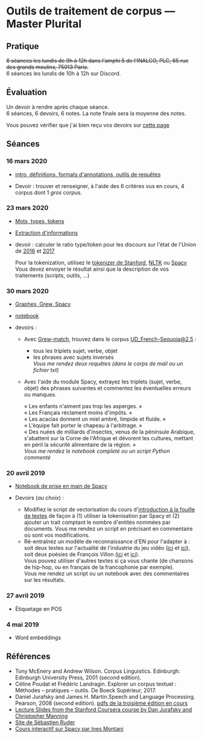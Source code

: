 # Outils de traitement de corpus — Master Plurital

## Pratique

~~6 séances les lundis de 9h à 12h dans l'amphi 5 de l'INALCO, PLC, 65 rue des grands moulins, 75013 Paris.~~  
6 séances les lundis de 10h à 12h sur Discord.

## Évaluation

Un devoir à rendre après chaque séance.  
6 séances, 6 devoirs, 6 notes. La note finale sera la moyenne des notes.

Vous pouvez vérifier que j'ai bien reçu vos devoirs sur [cette page](devoirs-rendus.md)

## Séances

### 16 mars 2020

* [intro, définitions, formats d'annotations, outils de requêtes](outils_corpus-1.html)

* Devoir : trouver et renseigner, à l'aide des 6 critères vus en cours, 4 corpus dont 1 *gros* corpus. 

### 23 mars 2020
* [Mots, types, tokens](outils_corpus-2.html)
* [Extraction d'informations](outils_corpus-3.html)

* devoir : calculer le ratio type/token pour les discours sur l'état de l'Union de [2016](files/stateoftheunion2016.txt) et [2017](files/stateoftheunion2017.txt)

  Pour la tokenization, utilisez le [tokenizer de Stanford](https://nlp.stanford.edu/software/tokenizer.shtml), [NLTK](http://www.nltk.org) ou [Spacy](https://spacy.io/)
  Vous devez envoyer le résultat ainsi que la description de vos traitements (scripts, outils, …)

### 30 mars 2020

* [Graphes, Grew, Spacy](outils_corpus-4.html)
* [notebook](outils_corpus-4.ipynb)

* devoirs : 
  - Avec [Grew-match](http://match.grew.fr/?corpus=UD_French-Sequoia@2.5#), trouvez dans le corpus UD_French-Sequoia@2.5 :
     - tous les triplets sujet, verbe, objet
     - les phrases avec sujets inversés  
  *Vous me rendez deux requêtes (dans le corps de mail ou un fichier txt)*

  - Avec l'aide du module Spacy, extrayez les triplets (sujet, verbe, objet) des phrases suivantes et commentez les éventuelles erreurs ou manques.

    « Les enfants n'aiment pas trop les asperges. »  
    « Les Français réclament moins d'impôts. »  
    « Les acacias donnent un miel ambré, limpide et fluide. »  
    « L'équipe fait porter le chapeau à l'arbitrage. »  
    « Des nuées de milliards d'insectes, venus de la péninsule Arabique, s'abattent sur la Corne de l'Afrique et dévorent les cultures, mettant en péril la sécurité alimentaire de la région. »  
  *Vous me rendez le notebook completé ou un script Python commenté*



### 20 avril 2019

* [Notebook de prise en main de Spacy](outils_corpus-5.ipynb)

* Devoirs (*au choix*) :
  * Modifiez le script de vectorisation du cours d'[introduction à la fouille de textes](https://loicgrobol.github.io/intro-fouille-textes/) de façon à (1) utiliser la tokenisation par Spacy et (2) ajouter un trait comptant le nombre d'entités nommées par documents. Vous me rendez un script en précisant en commentaire où sont vos modifications.
  * Ré-entraînez un modèle de reconnaissance d'EN pour l'adapter à : soit deux textes sur l'actualité de l'industrie du jeu vidéo ([ici](https://www.cnews.fr/vie-numerique/2020-04-09/confinement-le-service-de-jeux-video-stadia-est-gratuit-pendant-deux-mois) et [ici](https://www.20minutes.fr/high-tech/2758007-20200409-google-stadia-lancement-version-gratuite-deux-mois-abonnement-pro-egalement-offerts)), soit deux poésies de François Villon ([ici](https://www.poetica.fr/poeme-5050/francois-villon-ballade-des-dames-du-temps-jadis/) et [ici](https://www.poetica.fr/poeme-5052/francois-villon-ballade-des-seigneurs-du-temps-jadis/)).  
  Vous pouvez utiliser d'autres textes si ça vous chante (de chansons de hip-hop, ou en français de la francophonie par exemple).  
  Vous me rendez un script ou un notebook avec des commentaires sur les résultats.

### 27 avril 2019

* Étiquetage en POS


### 4 mai 2019

* Word embeddings

## Références

  * Tony McEnery and Andrew Wilson. Corpus  Linguistics. Edinburgh: Edinburgh University Press, 2001 (second edition).
  * Céline Poudat et Frédéric Landragin. Explorer un corpus textuel : Méthodes – pratiques – outils. De Boeck Supérieur, 2017.
  * Daniel Jurafsky and James H. Martin.Speech and Language Processing. Pearson, 2008 (second edition). [pdfs de la troisième édition en cours](https://web.stanford.edu/~jurafsky/slp3/)
  * [Lecture Slides from the Stanford Coursera course by Dan Jurafsky and Christopher Manning](https://web.stanford.edu/~jurafsky/NLPCourseraSlides.html)
  * [Site de Sébastien Ruder](http://ruder.io/)
  * [Cours interactif sur Spacy par Ines Montani](https://course.spacy.io/)
